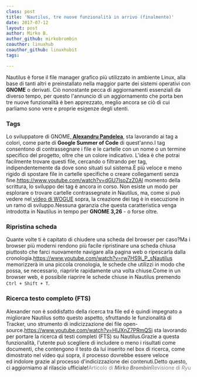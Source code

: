 ```yaml
---
class: post
title: 'Nautilus, tre nuove funzionalità in arrivo (finalmente)'
date: 2017-07-12
layout: post
author: Mirko B.
author_github: mirkobrombin
coauthor: linuxhub
coauthor_github: linuxhubit
tags:

---
```

Nautilus è forse il file manager grafico più utilizzato in ambiente Linux, alla base di tanti altri e preinstallato nella maggior parte dei sistemi operativi con <strong>GNOME</strong> o derivati. Ciò nonostante pecca di aggiornamenti essenziali da diverso tempo, per questo l'annuncio di un aggiornamento che porta ben tre nuove funzionalità è ben apprezzato, meglio ancora se ciò di cui parliamo sono vere e proprie esigenze degli utenti.<h3>Tags</h3>Lo sviluppatore di GNOME,<a href="https://alexandrupandelea.wordpress.com/"><strong> Alexandru Pandelea</strong></a>, sta lavorando ai tag a colori, come parte di <strong>Google Summer of Code</strong> di quest'anno.I tag consentono di contrassegnare i file e le cartelle con un nome o un termine specifico del progetto, oltre che un colore indicativo. L'idea è che potrai facilmente trovare questi file, cercando o filtrando per tag, indipendentemente da dove sono situati sul sistema.È più veloce e meno rigido di spostare file in cartelle specifiche o creare collegamenti senza fine.https://www.youtube.com/watch?v=dGU7IsoZzZ0Al momento della scrittura, lo sviluppo dei tag è ancora in corso. Non esiste un modo per esplorare o trovare cartelle contrassegnate in Nautilus, ma, come si può vedere nel<a href="https://www.youtube.com/watch?v=dGU7IsoZzZ0"> video di WOGUE</a> sopra, la creazione dei tag è in esecuzione in un ramo di sviluppo.Nessuna garanzia che questa caratteristica venga introdotta in Nautilus in tempo per <strong>GNOME 3,26</strong> - o forse oltre.&nbsp;<h3>Ripristina scheda</h3>Quante volte ti è capitato di chiudere una scheda del browser per caso?Ma i browser più moderni rendono più facile ripristinare una scheda chiusa piuttosto che farci nuovamente navigare alla pagina web o ripescarla dalla cronologia.https://www.youtube.com/watch?v=rw7HS9j_P_sNautilus memorizzerà in una piccola cronologia, le schede che utilizzi in modo che possa, se necessario, riaprirle rapidamente una volta chiuse.Come in un browser web, è possibile riaprire le schede chiuse in Nautilus premendo <code>Ctrl + Shift + T</code>.<h3>Ricerca testo completo (FTS)</h3>Alexander non è soddisfatto della ricerca tra file ed è quindi impegnato a migliorare Nautilus sotto questo aspetto, sfruttando le funzionalità di Tracker, uno strumento di indicizzazione dei file open-source.https://www.youtube.com/watch?v=HIJXnZ7PRmQSi sta lavorando per portare la ricerca di testi completi (FTS) su Nautilus.Grazie a questa funzionalità, l'utente può scegliere di includere o meno i risultati come documenti, che contengono il testo da lui inserito nel box di ricerca, come dimostrato nel video qui sopra, il processo dovrebbe essere veloce ed&nbsp;indolore grazie al processo d'indicizzazione dei contenuti.Detto questo, ci aggiorniamo al rilascio ufficiale!<span style="color: #808080;">Articolo di <em><strong>Mirko Brombin</strong></em></span><span style="color: #808080;">Revisione di <em>Ryu</em></span>